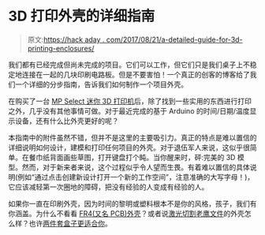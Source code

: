 # 3D 打印外壳的详细指南

> 原文:[https://hack aday . com/2017/08/21/a-detailed-guide-for-3d-printing-enclosures/](https://hackaday.com/2017/08/21/a-detailed-guide-for-3d-printing-enclosures/)

我们都有已经完成但尚未完成的项目。它们可以工作，但它们只是我们桌子上不稳定地连接在一起的几块印刷电路板。但是不要害怕！一个真正的创客的博客给了我们一个详细的分步指南，告诉我们如何制作一个项目外壳。

在购买了一台 [MP Select 迷你 3D 打印机](http://hackaday.com/2016/06/13/review-monoprice-mp-select-mini-3d-printer/)后，除了找到一些实用的东西进行打印之外，几乎没有其他事情可做。对于最近完成的基于 Arduino 的时间/日期/温度显示设备，还有什么比外壳更好的呢？

本指南中的附件虽然不错，但并不是这里的主要吸引力。真正的特点是难以置信的详细说明如何设计，建模和打印任何项目的外壳。对于退伍军人来说，这似乎很简单。在餐巾纸背面画些草图，打开键盘打个盹。当你醒来时，砰:完美的 3D 模型。然而，对于新来者来说，这个过程似乎令人望而生畏。有着难以置信的具体说明(例如“通过点击创建新设计打开一个新的工作空间”，注意准确的大写字母！)，它应该减轻第一次圈地的障碍，把没有经验的人变成有经验的人。

如果你一直在印刷外壳，因为时间的黎明或塑料根本不是你的风格，孩子，我们有你涵盖。为什么不看看 [FR4(又名 PCB)外壳](http://hackaday.com/2015/06/03/how-to-build-beautiful-enclosures-from-fr4-aka-pcbs/)？或者说[激光切割老鹰文件](http://hackaday.com/2017/08/09/laser-cut-enclosures-from-eagle-files/)的外壳怎么样？也许[两件套盒子更适合你](http://hackaday.com/2017/04/06/two-piece-boxes-thanks-to-laser-cut-flex-hinges/)。